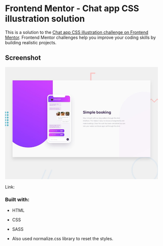 # Frontend Mentor - Chat app CSS illustration solution

This is a solution to the [Chat app CSS illustration challenge on Frontend Mentor](https://www.frontendmentor.io/challenges/chat-app-css-illustration-O5auMkFqY). Frontend Mentor challenges help you improve your coding skills by building realistic projects. 

## Screenshot

![](/design/desktop-preview.jpg)

Link:

### Built with:

- HTML
- CSS
- SASS

- Also used normalize.css library to reset the styles.

